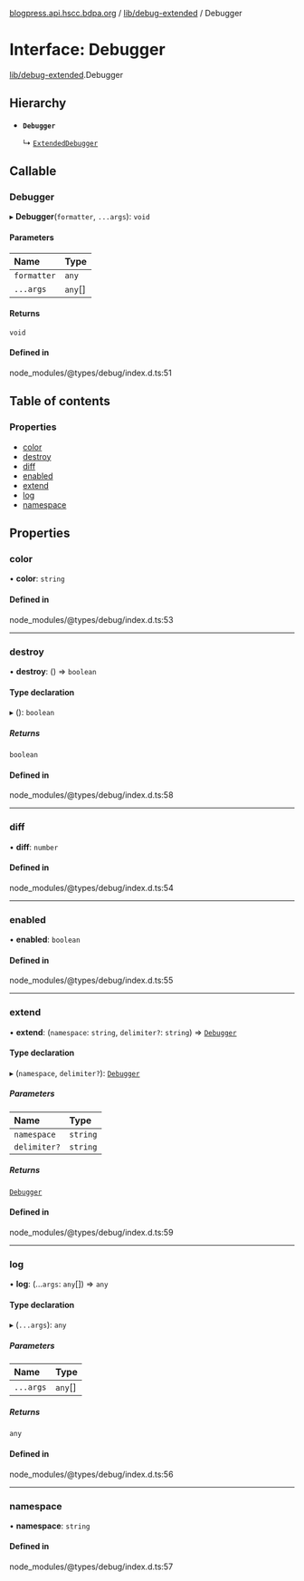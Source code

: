 [blogpress.api.hscc.bdpa.org](../README.md) / [lib/debug-extended](../modules/lib_debug_extended.md) / Debugger

# Interface: Debugger

[lib/debug-extended](../modules/lib_debug_extended.md).Debugger

## Hierarchy

- **`Debugger`**

  ↳ [`ExtendedDebugger`](lib_debug_extended.ExtendedDebugger.md)

## Callable

### Debugger

▸ **Debugger**(`formatter`, `...args`): `void`

#### Parameters

| Name | Type |
| :------ | :------ |
| `formatter` | `any` |
| `...args` | `any`[] |

#### Returns

`void`

#### Defined in

node_modules/@types/debug/index.d.ts:51

## Table of contents

### Properties

- [color](lib_debug_extended.Debugger.md#color)
- [destroy](lib_debug_extended.Debugger.md#destroy)
- [diff](lib_debug_extended.Debugger.md#diff)
- [enabled](lib_debug_extended.Debugger.md#enabled)
- [extend](lib_debug_extended.Debugger.md#extend)
- [log](lib_debug_extended.Debugger.md#log)
- [namespace](lib_debug_extended.Debugger.md#namespace)

## Properties

### color

• **color**: `string`

#### Defined in

node_modules/@types/debug/index.d.ts:53

___

### destroy

• **destroy**: () => `boolean`

#### Type declaration

▸ (): `boolean`

##### Returns

`boolean`

#### Defined in

node_modules/@types/debug/index.d.ts:58

___

### diff

• **diff**: `number`

#### Defined in

node_modules/@types/debug/index.d.ts:54

___

### enabled

• **enabled**: `boolean`

#### Defined in

node_modules/@types/debug/index.d.ts:55

___

### extend

• **extend**: (`namespace`: `string`, `delimiter?`: `string`) => [`Debugger`](lib_debug_extended.Debugger.md)

#### Type declaration

▸ (`namespace`, `delimiter?`): [`Debugger`](lib_debug_extended.Debugger.md)

##### Parameters

| Name | Type |
| :------ | :------ |
| `namespace` | `string` |
| `delimiter?` | `string` |

##### Returns

[`Debugger`](lib_debug_extended.Debugger.md)

#### Defined in

node_modules/@types/debug/index.d.ts:59

___

### log

• **log**: (...`args`: `any`[]) => `any`

#### Type declaration

▸ (`...args`): `any`

##### Parameters

| Name | Type |
| :------ | :------ |
| `...args` | `any`[] |

##### Returns

`any`

#### Defined in

node_modules/@types/debug/index.d.ts:56

___

### namespace

• **namespace**: `string`

#### Defined in

node_modules/@types/debug/index.d.ts:57
